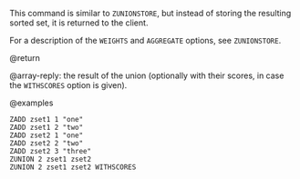 This command is similar to `ZUNIONSTORE`, but instead of storing the resulting sorted set, it is returned to the client.

For a description of the `WEIGHTS` and `AGGREGATE` options, see `ZUNIONSTORE`.

@return

@array-reply: the result of the union (optionally with their scores, in case the `WITHSCORES` option is given).

@examples

```cli
ZADD zset1 1 "one"
ZADD zset1 2 "two"
ZADD zset2 1 "one"
ZADD zset2 2 "two"
ZADD zset2 3 "three"
ZUNION 2 zset1 zset2
ZUNION 2 zset1 zset2 WITHSCORES
```
